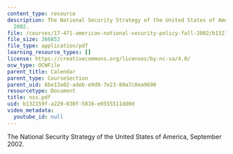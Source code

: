 ```yaml
---
content_type: resource
description: The National Security Strategy of the United States of America, September
  2002.
file: /courses/17-471-american-national-security-policy-fall-2002/b132159fa229030f5816e0555511dd0d_nss.pdf
file_size: 366853
file_type: application/pdf
learning_resource_types: []
license: https://creativecommons.org/licenses/by-nc-sa/4.0/
ocw_type: OCWFile
parent_title: Calendar
parent_type: CourseSection
parent_uid: 6be13a02-adeb-e9d9-7e23-80a7c8ea9690
resourcetype: Document
title: nss.pdf
uid: b132159f-a229-030f-5816-e0555511dd0d
video_metadata:
  youtube_id: null
---
```

The National Security Strategy of the United States of America, September 2002.
